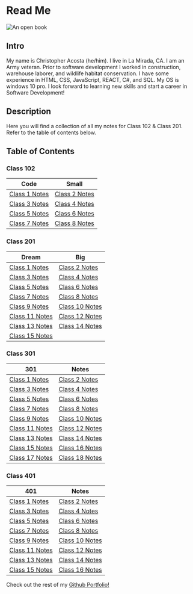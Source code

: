 # Read Me

![An open book](https://encrypted-tbn0.gstatic.com/images?q=tbn:ANd9GcT9kC8CZPVe4vx-3W7NiBrrgYtYqjegRyy99Q&usqp=CAU)

## Intro

My name is Christopher Acosta (he/him). I live in La Mirada, CA. I am an Army veteran. Prior to software development I worked in construction, warehouse laborer, and wildlife habitat conservation. I have some experience in HTML, CSS, JavaScript, REACT, C#, and SQL. My OS is windows 10 pro. I look forward to learning new skills and start a career in Software Development!

## Description

Here you will find a collection of all my notes for Class 102 & Class 201. Refer to the table of contents below.

## Table of Contents

### Class 102

|     Code     |    Small     |
|--------------|--------------|
| [Class 1 Notes](https://cacosta12345.github.io/reading-notes/class102notes/read-class01) | [Class 2 Notes](https://cacosta12345.github.io/reading-notes/class102notes/read-class02) |
| [Class 3 Notes](https://cacosta12345.github.io/reading-notes/class102notes/read-class03) | [Class 4 Notes](https://cacosta12345.github.io/reading-notes/class102notes/read-class04) |
| [Class 5 Notes](https://cacosta12345.github.io/reading-notes/class102notes/read-class05) | [Class 6 Notes](https://cacosta12345.github.io/reading-notes/class102notes/read-class05) |
| [Class 7 Notes](https://cacosta12345.github.io/reading-notes/class102notes/read-class07) | [Class 8 Notes](https://cacosta12345.github.io/reading-notes/class102notes/read-class08) |

### Class 201

| Dream | Big   |
|-------|-------|
| [Class 1 Notes](https://cacosta12345.github.io/reading-notes/class201notes/read-class01) | [Class 2 Notes](https://cacosta12345.github.io/reading-notes/class201notes/read-class02) |
| [Class 3 Notes](https://cacosta12345.github.io/reading-notes/class201notes/read-class03) | [Class 4 Notes](https://cacosta12345.github.io/reading-notes/class201notes/read-class04) |
| [Class 5 Notes](https://cacosta12345.github.io/reading-notes/class201notes/read-class05) | [Class 6 Notes](https://cacosta12345.github.io/reading-notes/class201notes/read-class06) |
| [Class 7 Notes](https://cacosta12345.github.io/reading-notes/class201notes/read-class07) | [Class 8 Notes](https://cacosta12345.github.io/reading-notes/class201notes/read-class08)|
| [Class 9 Notes](https://cacosta12345.github.io/reading-notes/class201notes/read-class09) | [Class 10 Notes](https://cacosta12345.github.io/reading-notes/class201notes/read-class10)|
| [Class 11 Notes](https://cacosta12345.github.io/reading-notes/class201notes/read-class11) | [Class 12 Notes](https://cacosta12345.github.io/reading-notes/class201notes/read-class12) |
| [Class 13 Notes](https://cacosta12345.github.io/reading-notes/class201notes/read-class13) | [Class 14 Notes](https://cacosta12345.github.io/reading-notes/class201notes/read-class14) |
| [Class 15 Notes](https://cacosta12345.github.io/reading-notes/class201notes/read-class15) |  

### Class 301

| 301 |  Notes  |
|-------|-------|
| [Class 1 Notes](https://cacosta12345.github.io/reading-notes/class301notes/read-class01) | [Class 2 Notes](https://cacosta12345.github.io/reading-notes/class301notes/read-class02) |
| [Class 3 Notes](https://cacosta12345.github.io/reading-notes/class301notes/read-class03) | [Class 4 Notes](https://cacosta12345.github.io/reading-notes/class301notes/read-class04) |
| [Class 5 Notes](https://cacosta12345.github.io/reading-notes/class301notes/read-class05) | [Class 6 Notes](https://cacosta12345.github.io/reading-notes/class301notes/read-class06) |
| [Class 7 Notes](https://cacosta12345.github.io/reading-notes/class301notes/read-class07) | [Class 8 Notes](https://cacosta12345.github.io/reading-notes/class301notes/read-class08)|
| [Class 9 Notes](https://cacosta12345.github.io/reading-notes/class301notes/read-class09) | [Class 10 Notes](https://cacosta12345.github.io/reading-notes/class301notes/read-class10)|
| [Class 11 Notes](https://cacosta12345.github.io/reading-notes/class301notes/read-class11) | [Class 12 Notes](https://cacosta12345.github.io/reading-notes/class301notes/read-class12) |
| [Class 13 Notes](https://cacosta12345.github.io/reading-notes/class301notes/read-class13) | [Class 14 Notes](https://cacosta12345.github.io/reading-notes/class301notes/read-class14) |
| [Class 15 Notes](https://cacosta12345.github.io/reading-notes/class301notes/read-class15) | [Class 16 Notes](https://cacosta12345.github.io/reading-notes/class301notes/read-class16) |
| [Class 17 Notes](https://cacosta12345.github.io/reading-notes/class301notes/read-class17) | [Class 18 Notes](https://cacosta12345.github.io/reading-notes/class301notes/read-class18) |

### Class 401

| 401 |  Notes  |
|-------|-------|
| [Class 1 Notes](https://cacosta12345.github.io/reading-notes/401/01) | [Class 2 Notes](https://cacosta12345.github.io/reading-notes/401/02) |
| [Class 3 Notes](https://cacosta12345.github.io/reading-notes/401/03) | [Class 4 Notes](https://cacosta12345.github.io/reading-notes/401/04) |
| [Class 5 Notes](https://cacosta12345.github.io/reading-notes/401/05) | [Class 6 Notes](https://cacosta12345.github.io/reading-notes/401/02) |
| [Class 7 Notes](https://cacosta12345.github.io/reading-notes/301/01) | [Class 8 Notes](https://cacosta12345.github.io/reading-notes/401/02) |
| [Class 9 Notes](https://cacosta12345.github.io/reading-notes/301/01) | [Class 10 Notes](https://cacosta12345.github.io/reading-notes/401/02) |
| [Class 11 Notes](https://cacosta12345.github.io/reading-notes/301/01) | [Class 12 Notes](https://cacosta12345.github.io/reading-notes/401/02) |
| [Class 13 Notes](https://cacosta12345.github.io/reading-notes/301/01) | [Class 14 Notes](https://cacosta12345.github.io/reading-notes/401/02) |
| [Class 15 Notes](https://cacosta12345.github.io/reading-notes/301/01) | [Class 16 Notes](https://cacosta12345.github.io/reading-notes/401/02) |
Check out the rest of my [Github Portfolio!](https://github.com/cacosta12345)
